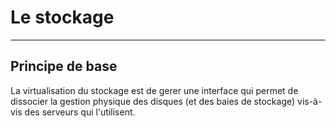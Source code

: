 # Le stockage
---

## Principe de base

La virtualisation du stockage est de gerer une interface qui permet de dissocier la gestion physique des disques (et des baies de stockage) vis-à-vis des serveurs qui l'utilisent.
